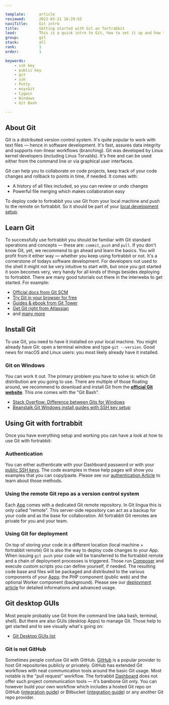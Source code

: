 ```yaml
---

template:      article
reviewed:      2022-03-21 16:29:52
naviTitle:     Git intro
title:         Getting started with Git on fortrabbit
lead:          This is a quick intro to Git, how to set it up and how to use it on fortrabbit.
group:         git
stack:         all
rank:          1
order:         1

keywords:
    - ssh key
    - public key
    - git
    - ssh
    - Putty
    - msysGit
    - Cygwin
    - Windows
    - Git Bash

---
```


## About Git

Git is a distributed version control system. It's quite popular to work with text files — hence in software development. It's fast, assures data integrity and supports non-linear workflows (branching). Git was developed by Linux kernel developers (including Linus Torvalds). It's free and can be used either from the command line or via graphical user interfaces.

Git can help you to collaborate on code projects, keep track of your code changes and rollback to points in time, if needed. It comes with:

* A history of all files included, so you can review or undo changes
* Powerful file merging which makes collaboration easy

To deploy code to fortrabbit you use Git from your local machine and push to the remote on fortrabbit. So it should be part of your [local development setup](local-development).


## Learn Git

To successfully use fortrabbit you should be familiar with Git standard operations and concepts — these are: `commit`, `push` and `pull`. If you don't know Git, yet, we recommend to go ahead and learn the basics. You will profit from it either way — whether you keep using fortrabbit or not. It's a cornerstone of todays software development. For developers not used to the shell it might not be very intuitive to start with, but once you got started it soon becomes very, very handy for all kinds of things besides deploying to fortrabbit. There are many good tutorials out there in the interwebs to get started. For example:

* [Official docs from Git SCM](https://git-scm.com/doc)
* [Try Git in your browser for free](https://try.github.io/levels/1/challenges/1)
* [Guides & ebook from Git Tower](https://www.git-tower.com/learn/)
* [Get Git right from Atlassian](https://www.atlassian.com/git/)
* and [many more](http://lmgtfy.com/?q=learn+git)



## Install Git

To use Git, you need to have it installed on your local machine. You might already have Git: open a terminal window and type `git --version`. Good news for macOS and Linux users: you most likely already have it installed.

### Git on Windows

You can work it out. The primary problem you have to solve is: which Git distribution are you going to use. There are multiple of those floating around, we recommend to download and install Git from the **[official Git website](https://git-scm.com/downloads)**. This one comes with the "Git Bash".

* [Stack Overflow: Difference between Gits for Windows](http://stackoverflow.com/questions/22310007/differences-between-git-scm-msysgit-git-for-windows)
* [Beanstalk Git Windows install guides with SSH key setup](http://guides.beanstalkapp.com/version-control/git-on-windows.html#installing-Git)



## Using Git with fortrabbit

Once you have everything setup and working you can have a look at how to use Git with fortrabbit:

### Authentication

You can either authenticate with your Dashboard password or with your [public SSH keys](/ssh-keys). The code examples in these help pages will show you examples that you can copy/paste. Please see our [authentication Article](/access-methods) to learn about those methods. 


### Using the remote Git repo as a version control system

Each [App](app) comes with a dedicated Git remote repository. In Git lingua this is only called "remote". This server-side repository can act as a backup for your code and as the base for collaboration. All fortrabbit Git remotes are private for you and your team.


### Using Git for deployment

On top of storing your code in a different location (local machine + fortrabbit remote) Git is also the way to deploy code changes to your App. When issuing `git push` your code will be transferred to the fortrabbit remote and a chain of deployment processes is triggered. Those run [Composer](https://getcomposer.org/) and execute custom scripts you can define yourself, if needed. The resulting code base and files will be packaged and distributed to the various components of your [Apps](app): the PHP component (public web) and the optional Worker component (background). Please see our [deployment article](deployment) for detailed informations and advanced usage.


## Git desktop GUIs

Most people probably use Git from the command line (aka bash, terminal, shell). But there are also GUIs (desktop Apps) to manage Git. Those help to get started and to see visually what's going on:

* [Git Desktop GUIs list](https://git-scm.com/downloads/guis)


### Git is not GitHub

Sometimes people confuse Git with GitHub. [GitHub](https://github.com) is a popular provider to host Git repositories publicly or privately. GitHub has extended Git workflows with neat communication tools around the basic Git usage. Most notable is the "pull request" workflow. The fortrabbit [Dashboard](dashboard) does not offer such project communication tools — it's barebone Git only. You can however build your own workflow which includes a hosted Git repo on GitHub ([integration guide](/github)) or Bitbucket ([integration guide](/bitbucket)) or any another Git repo provider.
